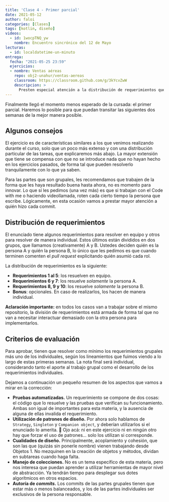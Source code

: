 ```yaml
---
title: 'Clase 4 - Primer parcial'
date: 2021-05-12
author: faloi
categories: [Clases]
tags: [kotlin, diseño]
videos:
  - id: 1wocpTNQ_yw
    nombre: Encuentro sincrónico del 12 de Mayo
lecturas:
  - id: localdatetime-un-minuto
entrega:
  fecha: "2021-05-25 23:59"
  ejercicios:
  - nombre: Ventas aéreas
    repo: obj2-unahur/ventas-aereas
    classroom: https://classroom.github.com/g/3kYcvZwW
    descripcion: >
      Presten especial atención a la distribución de requerimientos que explicamos más arriba.
---
```


Finalmente llegó el momento menos esperado de la cursada: el primer parcial. Haremos lo posible para que puedan transitar las siguientes dos semanas de la mejor manera posible.

## Algunos consejos

El ejercicio es de características similares a los que venimos realizando durante el curso, solo que un poco más extenso y con una distribución particular de las tareas, que explicaremos más abajo. La mayor extensión que tiene se compensa con que no se introduce nada que no hayan hecho en los ejercicios pasados, de forma tal que pueden resolverlo tranquilamente con lo que ya saben.

Para las partes que son grupales, les recomendamos que trabajen de la forma que les haya resultado buena hasta ahora, no es momento para innovar. Lo que sí les pedimos (una vez más) es que si trabajan con el Code with me o haciendo videollamada, roten cada cierto tiempo la persona que escribe. Lógicamente, en esta ocasión vamos a prestar mayor atención a quién hizo cada commit.

## Distribución de requerimientos

El enunciado tiene algunos requerimientos para resolver en equipo y otros para resolver de manera individual. Estos últimos están divididos en dos grupos, que llamamos (creativamente) A y B. Ustedes deciden quién es la persona A y quién la persona B, lo único que les pedimos es que cuando terminen comenten el _pull request_ explicitando quién asumió cada rol.

La distribución de requerimientos es la siguiente:

* **Requerimientos 1 al 5**: los resuelven en equipo.
* **Requerimientos 6 y 7**: los resuelve _solamente_ la persona A.
* **Requerimientos 8, 9 y 10**: los resuelve _solamente_ la persona B.
* **Bonus**: opcionales. En caso de realizarlos, los hacen de manera individual.

**Aclaración importante:** en todos los casos van a trabajar sobre el mismo repositorio, la división de requerimientos está armada de forma tal que no van a necesitar interactuar demasiado con la otra persona para implementarlos.

## Criterios de evaluación

Para aprobar, tienen que resolver como mínimo los requerimientos grupales más uno de los individuales, según los lineamientos que fuimos viendo a lo largo de estas primeras semanas. La nota final será individual, considerando tanto el aporte al trabajo grupal como el desarrollo de los requerimientos individuales.

Dejamos a continuación un pequeño resumen de los aspectos que vamos a mirar en la corrección:

* **Pruebas automatizadas.** Un requerimiento se compone de dos cosas: el código que lo resuelve y las pruebas que verifican su funcionamiento. Ambas son igual de importantes para esta materia, y la ausencia de alguna de ellas invalida el requerimiento.
* **Utilización de patrones de diseño.** Por ahora solo hablamos de `Strategy`, `Singleton` y `Companion object`, y deberían utilizarlos si el enunciado lo amerita. :eyes: Ojo acá: ni en este ejercicio ni en ningún otro hay que forzar el uso de patrones... solo los utilizan si corresponde.
* **Cualidades de diseño.** Principalmente, acoplamiento y cohesión, que son las que (quizás sin ponerle nombre) vienen trabajando desde Objetos 1. No mezquinen en la creación de objetos y métodos, dividan en subtareas cuando haga falta.
* **Manejo de colecciones.** No es un tema específico de esta materia, pero nos interesa que puedan aprender a utilizar herramientas de mayor nivel de abstracción. Ya tendrán tiempo para desplegar sus dotes algorítmicos en otros espacios.
* **Autoría de _commits_.** Los commits de las partes grupales tienen que estar más o menos balanceados, y los de las partes individuales ser exclusivos de la persona responsable.
